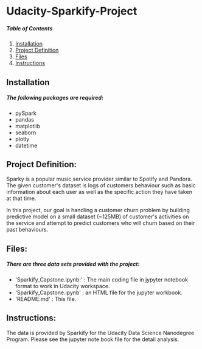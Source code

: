 # Udacity-Sparkify-Project

##### Table of Contents 

1. [Installation](#installation)  
2. [Project Definition](#projectdefinition)  
3. [Files](#datafiles) 
4. [Instructions](#instructions) 
   

## Installation <a name="installation"/>
##### The following packages are required:
- pySpark
- pandas
- matplotlib 
- seaborn
- plotly
- datetime

## Project Definition: <a name="projectdefinition"/>
Sparky is a popular music service provider similar to Spotify and Pandora. The given customer's dataset is logs of customers behaviour such as basic information about each user as well as the specific action they have taken at that time.

In this project, our goal is handling a customer churn problem by building predictive model on a small dataset (~125MB) of customer's activities on the service and attempt to predict customers who will churn based on their past behaviours.


## Files: <a name="datafiles"/>
##### There are three data sets provided with the project:

- 'Sparkify_Capstone.ipynb:' : The main coding file in jypyter notebook format to work in Udacity workspace.
- 'Sparkify_Capstone.ipynb' : an HTML file for the jupyter workbook.
- 'README.md' : This file.

## Instructions: <a name="instructions"/>
The data is provided by Sparkify for the Udacity Data Science Nanodegree Program. Please see the jupyter note book file for the detail analysis.

